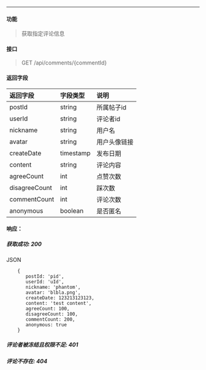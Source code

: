 -----------

#### 功能

> 获取指定评论信息

#### 接口

> GET  /api/comments/{commentId}

#### 返回字段

|返回字段|字段类型|说明 |
|:----- |:------|:----------|
|postId| string | 所属帖子id |
|userId| string | 评论者id |
|nickname | string | 用户名 |
|avatar | string | 用户头像链接 |
|createDate | timestamp | 发布日期 |
|content | string | 评论内容 |
|agreeCount | int | 点赞次数 |
|disagreeCount| int | 踩次数 |
|commentCount | int | 评论次数 |
|anonymous  |boolean|是否匿名|

#### 响应：
##### 获取成功: 200
JSON
```
    {
       postId: 'pid',
       userId: 'uId',
       nickname: 'phantom',
       avatar: 'blbla.png',
       createDate: 123213123123,
       content: 'test content',
       agreeCount: 100,
       disagreeCount: 100,
       commentCount: 200,
       anonymous: true
    }
```
##### 评论者被冻结且权限不足: 401
##### 评论不存在: 404

